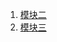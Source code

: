 1. [模块二](https://github.com/hanxinhisen/GolangTrainingCamp/tree/main/module02/main)
1. [模块三](https://github.com/hanxinhisen/GolangTrainingCamp/tree/main/module03/main)

